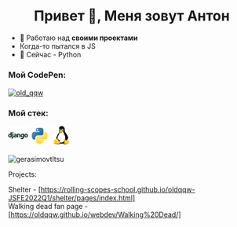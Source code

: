 <h1 align="center">Привет 👋, Меня зовут Антон</h1>

- 🔭 Работаю над **своими проектами**
- Когда-то пытался в JS
- 🌱 Сейчас - Python

<h3 align="left">Мой CodePen:</h3>
<p align="left">
<a href="https://codepen.io/old_qqw" target="blank"><img align="center" src="https://raw.githubusercontent.com/rahuldkjain/github-profile-readme-generator/master/src/images/icons/Social/codepen.svg" alt="old_qqw" height="30" width="40" /></a>
</p>

<p align="center">

<h3 align="left">Мой стек:</h3>
<img src="https://raw.githubusercontent.com/devicons/devicon/master/icons/django/django-plain-wordmark.svg" alt="django" width="40" height="40"/></a>
<img src="https://raw.githubusercontent.com/devicons/devicon/master/icons/python/python-original.svg" alt="python" width="40" height="40"/></a>
<a href="https://www.linux.org/" target="_blank" rel="noreferrer"> <img src="https://raw.githubusercontent.com/devicons/devicon/master/icons/linux/linux-original.svg" alt="linux" width="40" height="40"/> </a>
</p>

<p><img align="center" src="https://github-readme-stats.vercel.app/api/top-langs?username=gerasimovtltsu&show_icons=true&locale=en&layout=compact" alt="gerasimovtltsu" /></p>

Projects: 

Shelter - [https://rolling-scopes-school.github.io/oldqqw-JSFE2022Q1/shelter/pages/index.html] <br/>
Walking dead fan page - [https://oldqqw.github.io/webdev/Walking%20Dead/]

